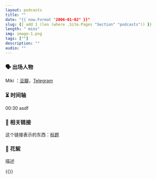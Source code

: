 ```yaml
---
layout: podcasts
title: ""
date: "{{ now.Format "2006-01-02" }}"
slug: {{ add 1 (len (where .Site.Pages "Section" "podcasts")) }}
length: " mins"
img: image-1.png
tags: [""]
description: ""
audio: ""
---
```


### 🗣 出场人物



Miki ：[豆瓣](https://www.douban.com/people/49489567/)，[Telegram](https://t.me/liquid_raspberry)


### ⏳ 时间轴

00:30 asdf


### 🔗 相关链接

这个链接表示的东西：[标题](https://google.com)


### 🧨 花絮

描述

{{<audio-tidbits src="" title="">}}